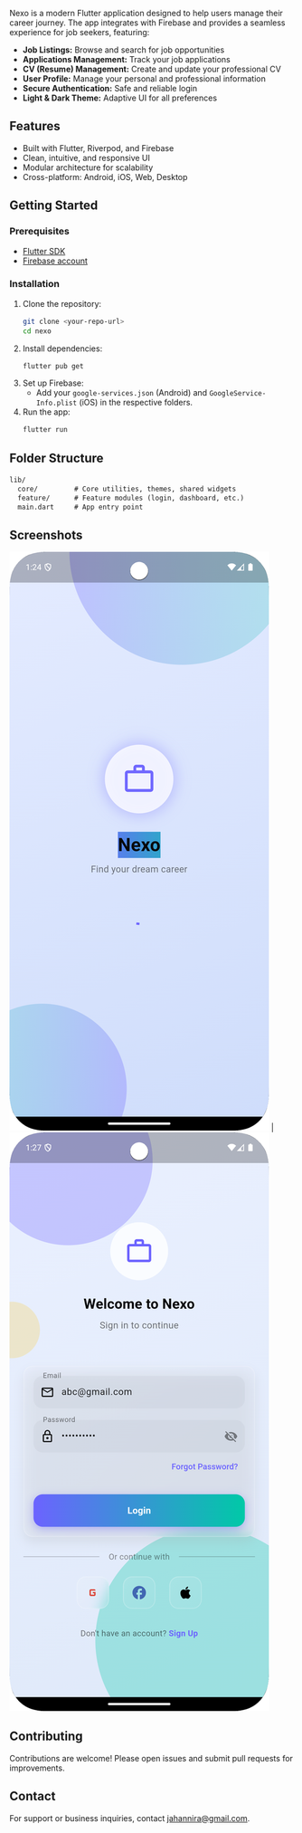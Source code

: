 Nexo is a modern Flutter application designed to help users manage their career journey. The app integrates with Firebase and provides a seamless experience for job seekers, featuring:

- **Job Listings:** Browse and search for job opportunities
- **Applications Management:** Track your job applications
- **CV (Resume) Management:** Create and update your professional CV
- **User Profile:** Manage your personal and professional information
- **Secure Authentication:** Safe and reliable login
- **Light & Dark Theme:** Adaptive UI for all preferences

## Features

- Built with Flutter, Riverpod, and Firebase
- Clean, intuitive, and responsive UI
- Modular architecture for scalability
- Cross-platform: Android, iOS, Web, Desktop

## Getting Started

### Prerequisites
- [Flutter SDK](https://flutter.dev/docs/get-started/install)
- [Firebase account](https://firebase.google.com/)

### Installation
1. Clone the repository:
   ```bash
   git clone <your-repo-url>
   cd nexo
   ```
2. Install dependencies:
   ```bash
   flutter pub get
   ```
3. Set up Firebase:
   - Add your `google-services.json` (Android) and `GoogleService-Info.plist` (iOS) in the respective folders.
4. Run the app:
   ```bash
   flutter run
   ```

## Folder Structure

```
lib/
  core/         # Core utilities, themes, shared widgets
  feature/      # Feature modules (login, dashboard, etc.)
  main.dart     # App entry point
```

## Screenshots
![](./Screenshot_20250618_132405.png) | ![](./Screenshot_20250618_132711.png) 

## Contributing

Contributions are welcome! Please open issues and submit pull requests for improvements.

## Contact

For support or business inquiries, contact [jahannira@gmail.com](mailto:jahannira@gmail.com).

